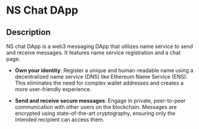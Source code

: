 # NS Chat DApp

## Description
NS chat DApp is a web3 messaging DApp that utilizes name service to send and receive messages. It features name service registration and a chat page.

- **Own your identity**: Register a unique and human-readable name using a decentralized name service (DNS) like Ethereum Name Service (ENS). This eliminates the need for complex wallet addresses and creates a more user-friendly experience.

- **Send and receive secure messages**: Engage in private, peer-to-peer communication with other users on the blockchain. Messages are encrypted using state-of-the-art cryptography, ensuring only the intended recipient can access them.
